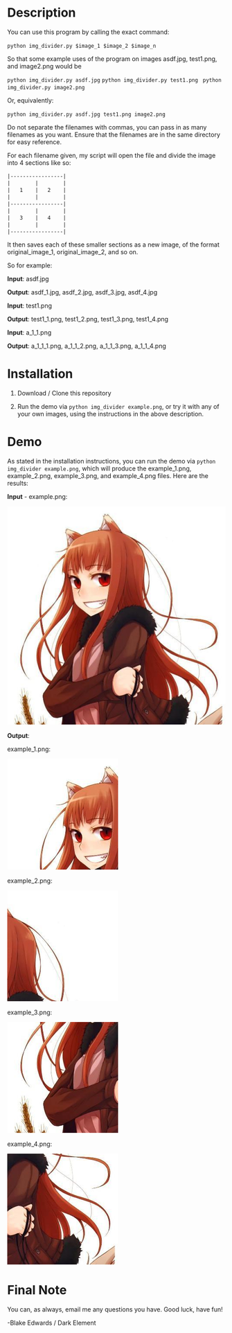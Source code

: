 # Description

You can use this program by calling the exact command:

`python img_divider.py $image_1 $image_2 $image_n`

So that some example uses of the program on images asdf.jpg, test1.png, and image2.png would be

`python img_divider.py asdf.jpg`
`python img_divider.py test1.png `
`python img_divider.py image2.png`

Or, equivalently:

`python img_divider.py asdf.jpg test1.png image2.png`

Do not separate the filenames with commas, you can pass in as many filenames as you want. Ensure that the filenames are in the same directory for easy reference.

For each filename given, my script will open the file and divide the image into 4 sections like so:

```
|-----------------|
|        |        |
|   1    |   2    |
|        |        |
|-----------------|
|        |        |
|   3    |   4    |
|        |        |
|-----------------|
```

It then saves each of these smaller sections as a new image, of the format original_image_1, original_image_2, and so on.

So for example:

  **Input**: asdf.jpg 

  **Output**: asdf_1.jpg, asdf_2.jpg, asdf_3.jpg, asdf_4.jpg


  **Input**: test1.png 

  **Output**: test1_1.png, test1_2.png, test1_3.png, test1_4.png


  **Input**: a_1_1.png

  **Output**: a_1_1_1.png, a_1_1_2.png, a_1_1_3.png, a_1_1_4.png

# Installation

1. Download / Clone this repository

2. Run the demo via `python img_divider example.png`, or try it with any of your own images, using the instructions in the above description.

# Demo

As stated in the installation instructions, you can run the demo via `python img_divider example.png`, which will produce the example_1.png, example_2.png, example_3.png, and example_4.png files. Here are the results:

**Input** - example.png:

![Input](/example.png)

**Output**:

example_1.png:

![Output - topleft](/example_1.png)

example_2.png:

![Output - topright](/example_2.png)

example_3.png:

![Output - botleft](/example_3.png)

example_4.png:

![Output - botright](/example_4.png)


# Final Note

You can, as always, email me any questions you have. Good luck, have fun!

-Blake Edwards / Dark Element
